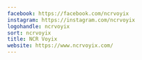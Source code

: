 ```yaml
---
facebook: https://facebook.com/ncrvoyix
instagram: https://instagram.com/ncrvoyix
logohandle: ncrvoyix
sort: ncrvoyix
title: NCR Voyix
website: https://www.ncrvoyix.com/
---
```

